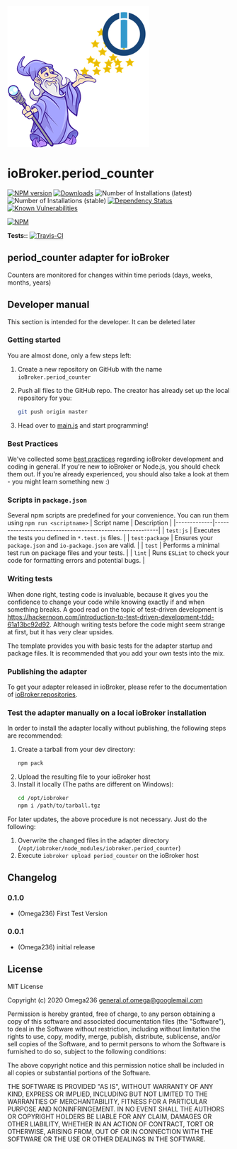 ![Logo](admin/period_counter.png)
# ioBroker.period_counter

[![NPM version](http://img.shields.io/npm/v/iobroker.period_counter.svg)](https://www.npmjs.com/package/iobroker.period_counter)
[![Downloads](https://img.shields.io/npm/dm/iobroker.period_counter.svg)](https://www.npmjs.com/package/iobroker.period_counter)
![Number of Installations (latest)](http://iobroker.live/badges/period_counter-installed.svg)
![Number of Installations (stable)](http://iobroker.live/badges/period_counter-stable.svg)
[![Dependency Status](https://img.shields.io/david/Omega236/iobroker.period_counter.svg)](https://david-dm.org/Omega236/iobroker.period_counter)
[![Known Vulnerabilities](https://snyk.io/test/github/Omega236/ioBroker.period_counter/badge.svg)](https://snyk.io/test/github/Omega236/ioBroker.period_counter)

[![NPM](https://nodei.co/npm/iobroker.period_counter.png?downloads=true)](https://nodei.co/npm/iobroker.period_counter/)

**Tests:**: [![Travis-CI](http://img.shields.io/travis/Omega236/ioBroker.period_counter/master.svg)](https://travis-ci.org/Omega236/ioBroker.period_counter)

## period_counter adapter for ioBroker

Counters are monitored for changes within time periods (days, weeks, months, years)

## Developer manual
This section is intended for the developer. It can be deleted later

### Getting started

You are almost done, only a few steps left:
1. Create a new repository on GitHub with the name `ioBroker.period_counter`

1. Push all files to the GitHub repo. The creator has already set up the local repository for you:  
	```bash
	git push origin master
	```
1. Head over to [main.js](main.js) and start programming!

### Best Practices
We've collected some [best practices](https://github.com/ioBroker/ioBroker.repositories#development-and-coding-best-practices) regarding ioBroker development and coding in general. If you're new to ioBroker or Node.js, you should
check them out. If you're already experienced, you should also take a look at them - you might learn something new :)

### Scripts in `package.json`
Several npm scripts are predefined for your convenience. You can run them using `npm run <scriptname>`
| Script name | Description                                              |
|-------------|----------------------------------------------------------|
| `test:js`   | Executes the tests you defined in `*.test.js` files.     |
| `test:package`    | Ensures your `package.json` and `io-package.json` are valid. |
| `test` | Performs a minimal test run on package files and your tests. |
| `lint` | Runs `ESLint` to check your code for formatting errors and potential bugs. |

### Writing tests
When done right, testing code is invaluable, because it gives you the 
confidence to change your code while knowing exactly if and when 
something breaks. A good read on the topic of test-driven development 
is https://hackernoon.com/introduction-to-test-driven-development-tdd-61a13bc92d92. 
Although writing tests before the code might seem strange at first, but it has very 
clear upsides.

The template provides you with basic tests for the adapter startup and package files.
It is recommended that you add your own tests into the mix.

### Publishing the adapter
To get your adapter released in ioBroker, please refer to the documentation 
of [ioBroker.repositories](https://github.com/ioBroker/ioBroker.repositories#requirements-for-adapter-to-get-added-to-the-latest-repository).

### Test the adapter manually on a local ioBroker installation
In order to install the adapter locally without publishing, the following steps are recommended:
1. Create a tarball from your dev directory:  
	```bash
	npm pack
	```
1. Upload the resulting file to your ioBroker host
1. Install it locally (The paths are different on Windows):
	```bash
	cd /opt/iobroker
	npm i /path/to/tarball.tgz
	```

For later updates, the above procedure is not necessary. Just do the following:
1. Overwrite the changed files in the adapter directory (`/opt/iobroker/node_modules/iobroker.period_counter`)
1. Execute `iobroker upload period_counter` on the ioBroker host

## Changelog
### 0.1.0
* (Omega236) First Test Version

### 0.0.1
* (Omega236) initial release

## License
MIT License

Copyright (c) 2020 Omega236 <general.of.omega@googlemail.com>

Permission is hereby granted, free of charge, to any person obtaining a copy
of this software and associated documentation files (the "Software"), to deal
in the Software without restriction, including without limitation the rights
to use, copy, modify, merge, publish, distribute, sublicense, and/or sell
copies of the Software, and to permit persons to whom the Software is
furnished to do so, subject to the following conditions:

The above copyright notice and this permission notice shall be included in all
copies or substantial portions of the Software.

THE SOFTWARE IS PROVIDED "AS IS", WITHOUT WARRANTY OF ANY KIND, EXPRESS OR
IMPLIED, INCLUDING BUT NOT LIMITED TO THE WARRANTIES OF MERCHANTABILITY,
FITNESS FOR A PARTICULAR PURPOSE AND NONINFRINGEMENT. IN NO EVENT SHALL THE
AUTHORS OR COPYRIGHT HOLDERS BE LIABLE FOR ANY CLAIM, DAMAGES OR OTHER
LIABILITY, WHETHER IN AN ACTION OF CONTRACT, TORT OR OTHERWISE, ARISING FROM,
OUT OF OR IN CONNECTION WITH THE SOFTWARE OR THE USE OR OTHER DEALINGS IN THE
SOFTWARE.